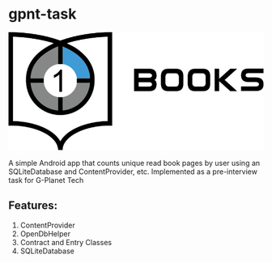 # gpnt-task

![App Logo](/logo/logotipe88.png)

A simple Android app that counts unique read book pages by user using an SQLiteDatabase and ContentProvider, etc.
Implemented as a pre-interview task for G-Planet Tech

## Features:
1. ContentProvider
2. OpenDbHelper
3. Contract and Entry Classes
4. SQLiteDatabase
